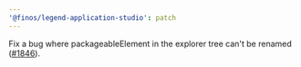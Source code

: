```yaml
---
'@finos/legend-application-studio': patch
---
```


Fix a bug where packageableElement in the explorer tree can't be renamed ([#1846](https://github.com/finos/legend-studio/issues/1846)).
